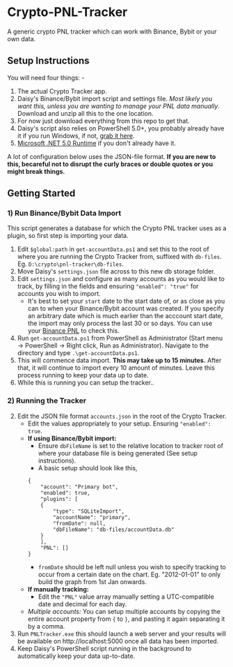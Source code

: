 # Crypto-PNL-Tracker
A generic crypto PNL tracker which can work with Binance, Bybit or your own data.

## Setup Instructions
You will need four things: -
1. The actual Crypto Tracker app.
2. Daisy's Binance/Bybit import script and settings file. *Most likely you want this, unless you are wanting to manage your PNL data manually*. Download and unzip all this to the one location.
3. For now just download everything from this repo to get that.
4. Daisy's script also relies on PowerShell 5.0+, you probably already have it if you run Windows, if not, [grab it here](https://aka.ms/powershell-release?tag=stable).
5. [Microsoft .NET 5.0 Runtime](https://dotnet.microsoft.com/download) if you don't already have it.

A lot of configuration below uses the JSON-file format. **If you are new to this, becareful not to disrupt the curly braces or double quotes or you might break things.**

## Getting Started
### 1) Run Binance/Bybit Data Import
This script generates a database for which the Crypto PNL tracker uses as a plugin, so first step is importing your data.
1. Edit `$global:path` in `get-accountData.ps1` and set this to the root of where you are running the Crypto Tracker from, suffixed with `db-files`. Eg. `D:\crypto\pnl-tracker\db-files`.
3. Move Daisy's `settings.json` file across to this new db storage folder.
4. Edit `settings.json` and configure as many accounts as you would like to track, by filling in the fields and ensuring `"enabled": "true"` for accounts you wish to import.
    - It's best to set your `start` date to the start date of, or as close as you can to when your Binance/Bybit account was created. If you specify an arbitrary date which is much earlier than the acccount start date, the import may only process the last 30 or so days. You can use your [Binance PNL](https://www.binance.com/en-AU/my/wallet/futures/balance/analysis) to check this.
5. Run `get-accountData.ps1` from PowerShell as Administrator (Start menu -> PowerShell -> Right click, Run as Administrator). Navigate to the directory and type `.\get-accountData.ps1`.
6. This will commence data import. **This may take up to 15 minutes.** After that, it will continue to import every 10 amount of minutes. Leave this process running to keep your data up to date.
7. While this is running you can setup the tracker..

### 2) Running the Tracker
2. Edit the JSON file format `accounts.json` in the root of the Crypto Tracker.
    - Edit the values appropriately to your setup. Ensuring `"enabled": true`.
    - **If using Binance/Bybit import:**
        - Ensure `dbFileName` is set to the relative location to tracker root of where your database file is being generated (See setup instructions).
        - A basic setup should look like this,
        ```
        {
            "account": "Primary bot",
            "enabled": true,
            "plugins": [
            {
                "type": "SQLiteImport",
                "accountName": "primary",
                "fromDate": null,
                "dbFileName": "db-files/accountData.db"
            }
            ],
            "PNL": []
        }
        ```
        - `fromDate` should be left null unless you wish to specify tracking to occur from a certain date on the chart. Eg. "2012-01-01" to only build the graph from 1st Jan onwards.
    - **If manually tracking:**
        - Edit the `"PNL"` value array manually setting a UTC-compatible date and decimal for each day.
    - *Multiple accounts:* You can setup multiple accounts by copying the entire account property from `{` to `}`, and pasting it again separating it by a comma.
3. Run `PNLTracker.exe` this should launch a web server and your results will be available on http://localhost:5000 once all data has been imported.
4. Keep Daisy's PowerShell script running in the background to automatically keep your data up-to-date.
